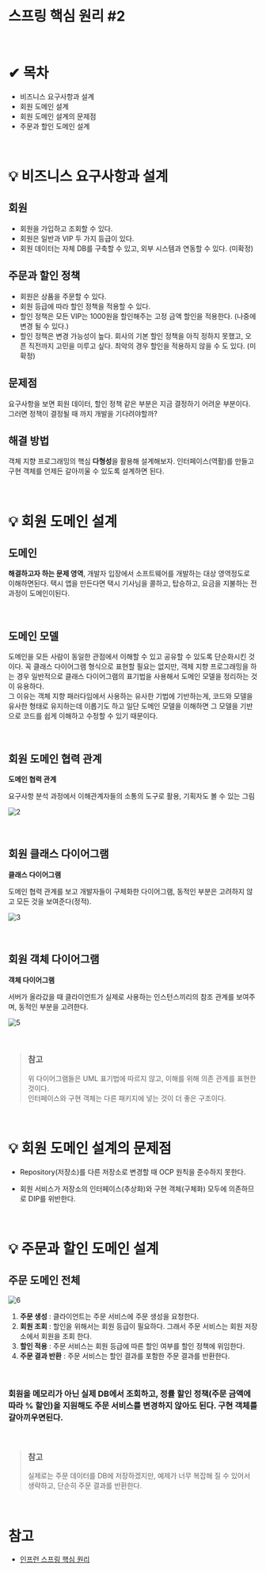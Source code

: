 # 스프링 핵심 원리 #2

<br/>

# ✔ 목차
* 비즈니스 요구사항과 설계
* 회원 도메인 설계
* 회원 도메인 설계의 문제점
* 주문과 할인 도메인 설계

<br/>

# 💡 비즈니스 요구사항과 설계

## **회원**

* 회원을 가입하고 조회할 수 있다.
* 회원은 일반과 VIP 두 가지 등급이 있다.
* 회원 데이터는 자체 DB를 구축할 수 있고, 외부 시스템과 연동할 수 있다. (미확정)

## **주문과 할인 정책**

* 회원은 상품을 주문할 수 있다.
* 회원 등급에 따라 할인 정책을 적용할 수 있다.
* 할인 정책은 모든 VIP는 1000원을 할인해주는 고정 금액 할인을 적용한다. (나중에 변경 될 수 있다.)
* 할인 정책은 변경 가능성이 높다. 회사의 기본 할인 정책을 아직 정하지 못했고, 오픈 직전까지 고민을 미루고 싶다. 최악의 경우 할인을 적용하지 않을 수 도 있다. (미확정)

## **문제점**

요구사항을 보면 회원 데이터, 할인 정책 같은 부분은 지금 결정하기 어려운 부분이다. 그러면 정책이 결정될 때 까지 개발을 기다려야할까?

## **해결 방법**

객체 지향 프로그래밍의 핵심 **다형성**을 활용해 설계해보자. 인터페이스(역활)를 만들고 구현 객체를 언제든 갈아끼울 수 있도록 설계하면 된다.

<br/>

# 💡 회원 도메인 설계

## **도메인**

**해결하고자 하는 문제 영역**, 개발자 입장에서 소프트웨어를 개발하는 대상 영역정도로 이해하면된다. 택시 앱을 만든다면 택시 기사님을 콜하고, 탑승하고, 요금을 지불하는 전 과정이 도메인이된다.

<br/>

## **도메인 모델**

도메인을 모든 사람이 동일한 관점에서 이해할 수 있고 공유할 수 있도록 단순화시킨 것이다. 꼭 클래스 다이어그램 형식으로 표현할 필요는 없지만, 객체 지향 프로그래밍을 하는 경우 일반적으로 클래스 다이어그램의 표기법을 사용해서 도메인 모델을 정리하는 것이 유용하다.  
그 이유는 객체 지향 패러다임에서 사용하는 유사한 기법에 기반하는게, 코드와 모델을 유사한 형태로 유지하는데 이롭기도 하고 일단 도메인 모델을 이해하면 그 모델을 기반으로 코드를 쉽게 이해하고 수정할 수 있기 때문이다.

<br/>

## **회원 도메인 협력 관계**

**도메인 협력 관계**

요구사항 분석 과정에서 이해관계자들의 소통의 도구로 활용, 기획자도 볼 수 있는 그림

![2](https://user-images.githubusercontent.com/55661631/106770581-797d4800-6681-11eb-8b6c-b34af23dfb4a.PNG)


<br/>

## **회원 클래스 다이어그램**

**클래스 다이어그램**

도메인 협력 관계를 보고 개발자들이 구체화한 다이어그램, 동적인 부분은 고려하지 않고 모든 것을 보여준다(정적).

![3](https://user-images.githubusercontent.com/55661631/106770856-b8130280-6681-11eb-8605-5129dde7a4a7.PNG)


<br/>

## **회원 객체 다이어그램**

**객체 다이어그램**

서버가 올라갔을 때 클라이언트가 실제로 사용하는 인스턴스끼리의 참조 관계를 보여주며, 동적인 부분을 고려한다.

![5](https://user-images.githubusercontent.com/55661631/106771161-06280600-6682-11eb-9fd6-0a6f0cb0f642.PNG)

<br/>

> ### **참고**
> 위 다이어그램들은 UML 표기법에 따르지 않고, 이해를 위해 의존 관계를 표현한 것이다.  
> 인터페이스와 구현 객체는 다른 패키지에 넣는 것이 더 좋은 구조이다.

<br/>

# 💡 회원 도메인 설계의 문제점

* Repository(저장소)를 다른 저장소로 변경할 때 OCP 원칙을 준수하지 못한다.

* 회원 서비스가 저장소의 인터페이스(추상화)와 구현 객체(구체화) 모두에 의존하므로 DIP를 위반한다.

<br/>

# 💡 주문과 할인 도메인 설계

## **주문 도메인 전체**

![6](https://user-images.githubusercontent.com/55661631/106773441-6455e880-6684-11eb-904b-6a6ffd1ffbbf.png)

1. **주문 생성** : 클라이언트는 주문 서비스에 주문 생성을 요청한다.
2. **회원 조회** : 할인을 위해서는 회원 등급이 필요하다. 그래서 주문 서비스는 회원 저장소에서 회원을 조회
   한다.
3. **할인 적용** : 주문 서비스는 회원 등급에 따른 할인 여부를 할인 정책에 위임한다.
4. **주문 결과 반환** : 주문 서비스는 할인 결과를 포함한 주문 결과를 반환한다.

<br/>

### **회원을 메모리가 아닌 실제 DB에서 조회하고, 정률 할인 정책(주문 금액에 따라 % 할인)을 지원해도 주문 서비스를 변경하지 않아도 된다. 구현 객체를 갈아끼우면된다.**

<br/>

> ### **참고**
> 실제로는 주문 데이터를 DB에 저장하겠지만, 예제가 너무 복잡해 질 수 있어서 생략하고, 단순히 주문 결과를 반환한다.

<br/>

# 참고

* [인프런 스프링 핵심 원리](https://www.inflearn.com/)